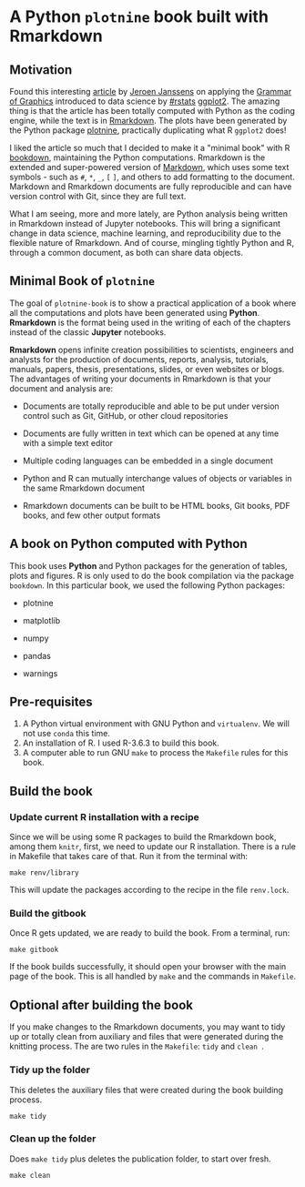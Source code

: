 # A Python `plotnine` book built with Rmarkdown

## Motivation

Found this interesting [article](https://datascienceworkshops.com/blog/plotnine-grammar-of-graphics-for-python/) by [Jeroen Janssens](https://github.com/python-oilgains/r4ds-python-plotnine/commits?author=jeroenjanssens) on applying the [Grammar of Graphics](https://www.springer.com/gp/book/9780387245447) introduced to data science by [#rstats](https://www.linkedin.com/feed/hashtag/?keywords=rstats&highlightedUpdateUrns=urn%3Ali%3Aactivity%3A6727441978495180800) [ggplot2](https://ggplot2.tidyverse.org/). The amazing thing is that the article has been totally  computed with Python as the coding engine, while the text is in [Rmarkdown](https://rmarkdown.rstudio.com/articles_intro.html). The plots have been generated by the Python package [plotnine](https://plotnine.readthedocs.io/en/stable/), practically duplicating what R `ggplot2` does!

I liked the article so much that I decided to make it a "minimal book" with R [bookdown](https://bookdown.org/), maintaining the Python computations. Rmarkdown is the extended and  super-powered version of [Markdown](https://www.markdownguide.org/getting-started/), which uses some text symbols - such  as `#`, `*`, `_`, `[` `]`, and others to add formatting to the document. Markdown and Rmarkdown documents are fully reproducible and can have version control with Git, since they are full text.

What I am seeing, more and more lately, are Python analysis being written in Rmarkdown instead of Jupyter notebooks. This will bring a significant  change in data science, machine learning, and reproducibility due to the flexible nature of Rmarkdown. And of course, mingling tightly Python  and R, through a common document, as both can share data objects.

## Minimal Book of `plotnine`

The goal of `plotnine-book` is to show a practical application of a book where all the computations and plots have been generated using **Python**. **Rmarkdown** is the format being used in the writing of each of the chapters instead of the classic **Jupyter** notebooks.

**Rmarkdown** opens infinite creation possibilities to scientists, engineers and analysts for the production of documents, reports, analysis, tutorials, manuals, papers, thesis, presentations, slides, or even websites or blogs. The advantages of writing your documents in Rmarkdown is that your document and analysis are:

-   Documents are totally reproducible and able to be put under version control such as Git, GitHub, or other cloud repositories

-   Documents are fully written in text which can be opened at any time with a simple text editor

-   Multiple coding languages can be embedded in a single document

-   Python and R can mutually interchange values of objects or variables in the same Rmarkdown document

-   Rmarkdown documents can be built to be HTML books, Git books, PDF books, and few other output formats

## A book on Python computed with Python 

This book uses **Python** and Python packages for the generation of tables, plots and figures. R is only used to do the book compilation via the package `bookdown`. In this particular book, we used the following Python packages:

-   plotnine

-   matplotlib

-   numpy

-   pandas

-   warnings

## Pre-requisites

1.  A Python virtual environment with GNU Python and `virtualenv`. We will not use `conda` this time.
2.  An installation of R. I used R-3.6.3 to build this book. 
3.  A computer able to run GNU `make` to process the `Makefile` rules for this book.

## Build the book

### Update current R installation with a recipe

Since we will be using some R packages to build the Rmarkdown book, among them `knitr`, first, we need to update our R installation. There is a rule in Makefile that takes care of that. Run it from the terminal with:

```
make renv/library
```

This will update the packages according to the recipe in the file `renv.lock`.

### Build the gitbook

Once R gets updated, we are ready to build the book. From a terminal, run:

    make gitbook

If the book builds successfully, it should open your browser with the main page of the book. This is all handled by `make` and the commands in `Makefile`.



## Optional after building the book

If you make changes to the Rmarkdown documents, you may want to tidy up or totally clean from auxiliary and files that were generated during the knitting process. The are two rules in the `Makefile`: `tidy` and `clean `.

### Tidy up the folder

This deletes the auxiliary files that were created during the book building process.

    make tidy

### Clean up the folder

Does `make tidy` plus deletes the publication folder, to start over fresh.

    make clean
